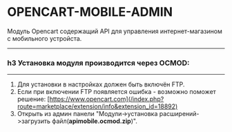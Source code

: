 OPENCART-MOBILE-ADMIN 
=====================
Модуль Opencart содержащий API для управления интернет-магазином с мобильного устройста.  
***

### h3 Установка модуля производится через OCMOD:
***
1. Для установки в настройках должен быть включён FTP.
2. Если при включении FTP появляется ошибка - возможно поможет решение: [https://www.opencart.com](/index.php?route=marketplace/extension/info&extension_id=18892)
3. Открыть из админ панели "Модули->установка расширений->загрузить файл(**apimobile.ocmod.zip**)".